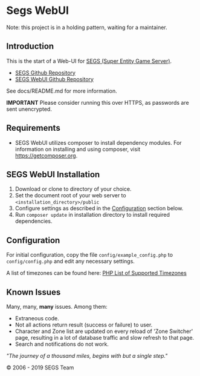 # Segs WebUI

Note: this project is in a holding pattern, waiting for a maintainer.

## Introduction

This is the start of a Web-UI for [SEGS (Super Entity Game Server)](https://segs.io).

- [SEGS Github Repository](https://github.com/Segs/Segs)
- [SEGS WebUI Github Repository](https://github.com/Segs/WebUI)

See docs/README.md for more information.

**IMPORTANT** Please consider running this over HTTPS, as passwords are sent unencrypted.

## Requirements

- SEGS WebUI utilizes composer to install dependency modules. For information on installing and 
using composer, visit https://getcomposer.org.

## SEGS WebUI Installation

1. Download or clone to directory of your choice.
2. Set the document root of your web server to `<installation_directory>/public`
3. Configure settings as described in the [Configuration](#configuration) section below.
4. Run `composer update` in installation directory to install required dependencies.

## Configuration

For initial configuration, copy the file `config/example_config.php` to `config/config.php` and edit
any necessary settings.

A list of timezones can be found here: [PHP List of Supported Timezones](https://www.php.net/manual/en/timezones.php)

## Known Issues

Many, many, **many** issues. Among them:

- Extraneous code.
- Not all actions return result (success or failure) to user.
- Character and Zone list are updated on every reload of 'Zone Switcher' page, resulting in a lot of
database traffic and slow refresh to that page.
- Search and notifications do not work.



_"The journey of a thousand miles, begins with but a single step."_

&copy; 2006 - 2019 SEGS Team
